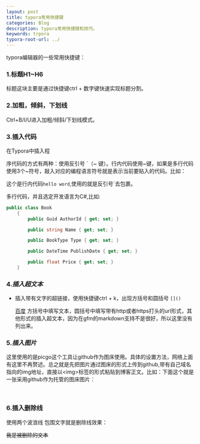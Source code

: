 ```yaml
---
layout: post
title: typora常用快捷键
categories: Blog
description: typora常用快捷键和技巧。
keywords: trpora
typora-root-url: ../
---
```


typora编辑器的一些常用快捷键：

### 1.**标题H1~H6**

   标题这块主要是通过快捷键ctrl + 数字键快速实现标题分割。

### 2.**加粗，倾斜，下划线**

   Ctrl+B/I/U进入加粗/倾斜/下划线模式。

### 3.**插入代码**

   在Typora中插入程

   

   序代码的方式有两种：使用反引号 `（~ 键）。行内代码使用~键，如果是多行代码使用3个~符号，敲入对应的编程语言符号就是表示当前要贴入的代码。比如：

   这个是行内代码`hello word`,使用的就是反引号`去包裹。

   多行代码，并且选定开发语言为C#,比如:

   ```c#
   public class Book 
       {
           public Guid AuthorId { get; set; }
   
           public string Name { get; set; }
   
           public BookType Type { get; set; }
   
           public DateTime PublishDate { get; set; }
   
           public float Price { get; set; }
       }
   ```


### 4.***插入超文本***

   - 插入带有文字的超链接，使用快捷键ctrl + k，出现方括号和圆括号 `[]()`

       [百度](https://www.baidu.com) 方括号中填写文本，圆括号中填写带有http或者https打头的url形式，其他形式的插入超文本，因为在gfm的markdown支持不是很好，所以这里没有列出来。

### 5.***插入图片***

   这里使用的是picgo这个工具让github作为图床使用。具体的设置方法，网络上面有这里不再赘述。总之就是先把图片通过图床的形式上传到github,带有自己域名指向的img地址，直接以\<img>标签的形式粘贴到博客正文。比如：下面这个就是一张采用github作为托管的图床图片：

   <br/>

### 6.插入删除线



使用两个波浪线 包围文字就是删除线效果：

~~我是被删除的文本~~

   

   

   

   

